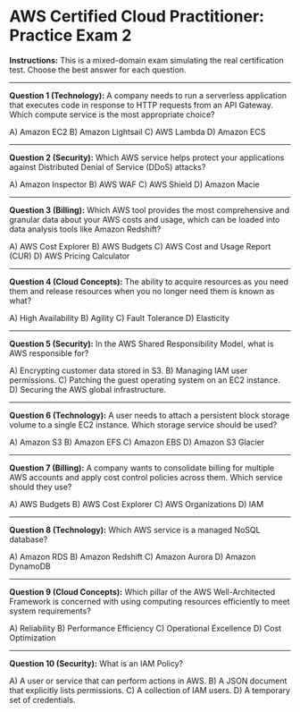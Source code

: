 # AWS Certified Cloud Practitioner: Practice Exam 2

**Instructions:** This is a mixed-domain exam simulating the real certification test. Choose the best answer for each question.

---

**Question 1 (Technology):** A company needs to run a serverless application that executes code in response to HTTP requests from an API Gateway. Which compute service is the most appropriate choice?

A) Amazon EC2
B) Amazon Lightsail
C) AWS Lambda
D) Amazon ECS

---

**Question 2 (Security):** Which AWS service helps protect your applications against Distributed Denial of Service (DDoS) attacks?

A) Amazon Inspector
B) AWS WAF
C) AWS Shield
D) Amazon Macie

---

**Question 3 (Billing):** Which AWS tool provides the most comprehensive and granular data about your AWS costs and usage, which can be loaded into data analysis tools like Amazon Redshift?

A) AWS Cost Explorer
B) AWS Budgets
C) AWS Cost and Usage Report (CUR)
D) AWS Pricing Calculator

---

**Question 4 (Cloud Concepts):** The ability to acquire resources as you need them and release resources when you no longer need them is known as what?

A) High Availability
B) Agility
C) Fault Tolerance
D) Elasticity

---

**Question 5 (Security):** In the AWS Shared Responsibility Model, what is AWS responsible for?

A) Encrypting customer data stored in S3.
B) Managing IAM user permissions.
C) Patching the guest operating system on an EC2 instance.
D) Securing the AWS global infrastructure.

---

**Question 6 (Technology):** A user needs to attach a persistent block storage volume to a single EC2 instance. Which storage service should be used?

A) Amazon S3
B) Amazon EFS
C) Amazon EBS
D) Amazon S3 Glacier

---

**Question 7 (Billing):** A company wants to consolidate billing for multiple AWS accounts and apply cost control policies across them. Which service should they use?

A) AWS Budgets
B) AWS Cost Explorer
C) AWS Organizations
D) IAM

---

**Question 8 (Technology):** Which AWS service is a managed NoSQL database?

A) Amazon RDS
B) Amazon Redshift
C) Amazon Aurora
D) Amazon DynamoDB

---

**Question 9 (Cloud Concepts):** Which pillar of the AWS Well-Architected Framework is concerned with using computing resources efficiently to meet system requirements?

A) Reliability
B) Performance Efficiency
C) Operational Excellence
D) Cost Optimization

---

**Question 10 (Security):** What is an IAM Policy?

A) A user or service that can perform actions in AWS.
B) A JSON document that explicitly lists permissions.
C) A collection of IAM users.
D) A temporary set of credentials.
